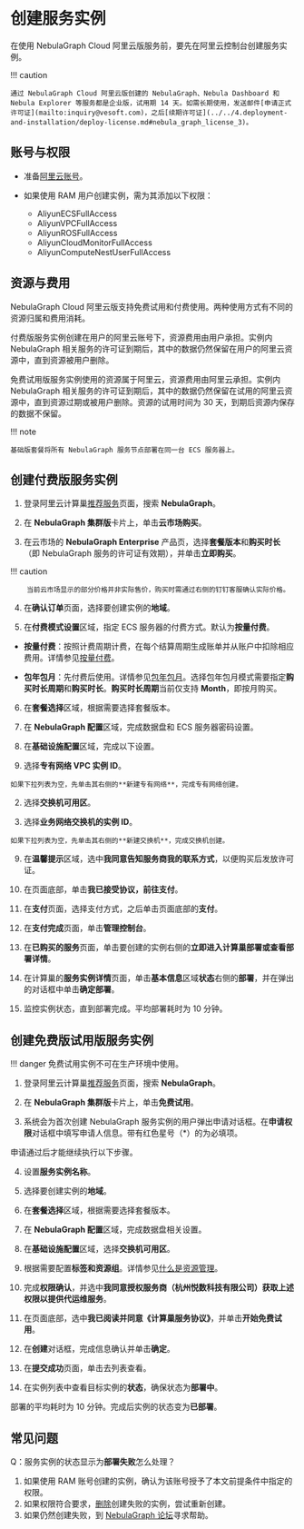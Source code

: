 # 创建服务实例

在使用 NebulaGraph Cloud 阿里云版服务前，要先在阿里云控制台创建服务实例。

!!! caution

    通过 NebulaGraph Cloud 阿里云版创建的 NebulaGraph、Nebula Dashboard 和 Nebula Explorer 等服务都是企业版，试用期 14 天。如需长期使用，发送邮件[申请正式许可证](mailto:inquiry@vesoft.com)，之后[续期许可证](../../4.deployment-and-installation/deploy-license.md#nebula_graph_license_3)。

## 账号与权限

- 准备[阿里云账号](https://help.aliyun.com/document_detail/324606.html)。
- 如果使用 RAM 用户创建实例，需为其添加以下权限：

  - AliyunECSFullAccess
  - AliyunVPCFullAccess
  - AliyunROSFullAccess
  - AliyunCloudMonitorFullAccess
  - AliyunComputeNestUserFullAccess

## 资源与费用

NebulaGraph Cloud 阿里云版支持免费试用和付费使用。两种使用方式有不同的资源归属和费用消耗。

付费版服务实例创建在用户的阿里云账号下，资源费用由用户承担。实例内 NebulaGraph 相关服务的许可证到期后，其中的数据仍然保留在用户的阿里云资源中，直到资源被用户删除。

免费试用版服务实例使用的资源属于阿里云，资源费用由阿里云承担。实例内 NebulaGraph 相关服务的许可证到期后，其中的数据仍然保留在试用的阿里云资源中，直到资源过期或被用户删除。资源的试用时间为 30 天，到期后资源内保存的数据不保留。

!!! note

    基础版套餐将所有 NebulaGraph 服务节点部署在同一台 ECS 服务器上。

## 创建付费版服务实例

1. 登录阿里云计算巢[推荐服务](https://computenest.console.aliyun.com/user/cn-hangzhou/recommendService)页面，搜索 **NebulaGraph**。

2. 在 **NebulaGraph 集群版**卡片上，单击**云市场购买**。

3. 在云市场的 **NebulaGraph Enterprise** 产品页，选择**套餐版本**和**购买时长**（即 NebulaGraph 服务的许可证有效期），并单击**立即购买**。

  !!! caution

        当前云市场显示的部分价格并非实际售价，购买时需通过右侧的钉钉客服确认实际价格。

4. 在**确认订单**页面，选择要创建实例的**地域**。

5. 在**付费模式设置**区域，指定 ECS 服务器的付费方式。默认为**按量付费**。

  - **按量付费**：按照计费周期计费，在每个结算周期生成账单并从账户中扣除相应费用。详情参见[按量付费](https://help.aliyun.com/document_detail/40653.html)。

  - **包年包月**：先付费后使用。详情参见[包年包月](https://help.aliyun.com/document_detail/56220.html)。选择包年包月模式需要指定**购买时长周期**和**购买时长**。**购买时长周期**当前仅支持 **Month**，即按月购买。

6. 在**套餐选择**区域，根据需要选择套餐版本。

  <!-- 选择自定义套餐可单击编辑按钮调整集群配置。 -->

7. 在 **NebulaGraph 配置**区域，完成数据盘和 ECS 服务器密码设置。
  
8. 在**基础设施配置**区域，完成以下设置。

  1. 选择**专有网络 VPC 实例 ID**。

    如果下拉列表为空，先单击其右侧的**新建专有网络**，完成专有网络创建。

  2. 选择**交换机可用区**。

  3. 选择**业务网络交换机的实例 ID**。

    如果下拉列表为空，先单击其右侧的**新建交换机**，完成交换机创建。

9.  在**温馨提示**区域，选中**我同意告知服务商我的联系方式**，以便购买后发放许可证。

10. 在页面底部，单击**我已接受协议，前往支付**。

11. 在**支付**页面，选择支付方式，之后单击页面底部的**支付**。

12. 在**支付完成**页面，单击**管理控制台**。

13. 在**已购买的服务**页面，单击要创建的实例右侧的**立即进入计算巢部署或查看部署详情**。

14. 在计算巢的**服务实例详情**页面，单击**基本信息**区域**状态**右侧的**部署**，并在弹出的对话框中单击**确定部署**。

15. 监控实例状态，直到部署完成。平均部署耗时为 10 分钟。

## 创建免费版试用版服务实例

!!! danger
    免费试用实例不可在生产环境中使用。

1. 登录阿里云计算巢[推荐服务](https://computenest.console.aliyun.com/user/cn-hangzhou/recommendService)页面，搜索 **NebulaGraph**。

2. 在 **NebulaGraph 集群版**卡片上，单击**免费试用**。

3. 系统会为首次创建 NebulaGraph 服务实例的用户弹出申请对话框。在**申请权限**对话框中填写申请人信息。带有红色星号（*）的为必填项。

  申请通过后才能继续执行以下步骤。

4. 设置**服务实例名称**。

5. 选择要创建实例的**地域**。

6. 在**套餐选择**区域，根据需要选择套餐版本。

  <!-- 选择自定义套餐可单击编辑按钮调整集群配置。 -->

7. 在 **NebulaGraph 配置**区域，完成数据盘相关设置。
  
8.  在**基础设施配置**区域，选择**交换机可用区**。

9.  根据需要配置**标签和资源组**。详情参见[什么是资源管理](https://help.aliyun.com/document_detail/94475.html)。

10. 完成**权限确认**，并选中**我同意授权服务商（杭州悦数科技有限公司）获取上述权限以提供代运维服务**。

11. 在页面底部，选中**我已阅读并同意《计算巢服务协议》**，并单击**开始免费试用**。

12. 在**创建**对话框，完成信息确认并单击**确定**。

13. 在**提交成功**页面，单击去列表查看。

14. 在实例列表中查看目标实例的**状态**，确保状态为**部署中**。

  部署的平均耗时为 10 分钟。完成后实例的状态变为**已部署**。

## 常见问题

Q：服务实例的状态显示为**部署失败**怎么处理？

1. 如果使用 RAM 账号创建的实例，确认为该账号授予了本文前提条件中指定的权限。
2. 如果权限符合要求，[删除](https://help.aliyun.com/document_detail/290837.html)创建失败的实例，尝试重新创建。
3. 如果仍然创建失败，到 [NebulaGraph 论坛](https://discuss.nebula-graph.com.cn/)寻求帮助。
